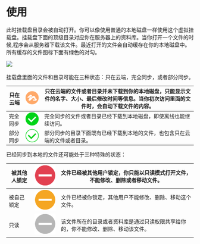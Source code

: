 # 使用

此时挂载盘目录会被自动打开。你可以像使用普通的本地磁盘一样使用这个虚拟挂载盘。挂载盘下面的顶级目录对应你在服务器上的资料库。当你打开一个文件的时候,程序会从服务器下载该文件。最近打开的文件会自动缓存在你的本地磁盘中。所有缓存的文件图标下面有绿色的对勾。

![](./imgs/seadrive/use.png)

挂载盘里面的文件和目录可能在三种状态：只在云端，完全同步，或者部分同步。

|只在云端	|![](./imgs/cloud.png)	|只在云端的文件或者目录并未下载到你的本地磁盘，只能显示文件的名字、大小、最后修改时间等信息。当你初次访问里面的文件时，会自动下载文件的内容。|
|---		|---	|---	|
|完全同步	|![](./imgs/synced.png)	|完全同步的文件或者目录已经下载到本地磁盘，即使离线也能继续访问。|
|部分同步	|![](./imgs/partial-synced.png)	|部分同步的目录下面既有已经下载到本地的文件，也包含只在云端的文件或者目录。|

已经同步到本地的文件还可能处于三种特殊的状态：

|被其他人锁定|![](./imgs/locked.png)	|文件已经被其他用户锁定，你只能以只读模式打开文件，不能修改、删除或者移动文件。|
|---		|---	|---	|
|被自己锁定	|![](./imgs/locked-by-me.png)	|文件已经被你锁定，其他用户不能修改、删除、移动这个文件。|
|只读		|![](./imgs/read-only.png)	|该文件所在的目录或者资料库是通过只读权限共享给你的，你不能修改、删除、移动该文件。|